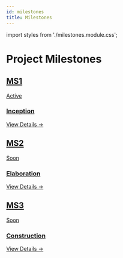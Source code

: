 ```yaml
---
id: milestones
title: Milestones
---
```


import styles from './milestones.module.css';

# Project Milestones

<div className={styles.milestonesContainer}>
  <a href="/pei-nwdaf-microsite/docs/category/ms1-inception" className={styles.milestoneCard}>
    <div className={styles.milestoneHeader}>
      <h2>MS1</h2>
      <span className={styles.milestoneBadge}>Active</span>
    </div>
    <h3>Inception</h3>
    <div className={styles.milestoneFooter}>
      <span className={styles.viewButton}>View Details →</span>
    </div>
  </a>

  <a href="/pei-nwdaf-microsite/docs/category/ms2-elaboration" className={styles.milestoneCard}>
    <div className={styles.milestoneHeader}>
      <h2>MS2</h2>
      <span className={`${styles.milestoneBadge} ${styles.comingSoon}`}>Soon</span>
    </div>
    <h3>Elaboration</h3>
    <div className={styles.milestoneFooter}>
      <span className={styles.viewButton}>View Details →</span>
    </div>
  </a>

  <a href="/pei-nwdaf-microsite/docs/category/ms3-construction" className={styles.milestoneCard}>
    <div className={styles.milestoneHeader}>
      <h2>MS3</h2>
      <span className={`${styles.milestoneBadge} ${styles.comingSoon}`}>Soon</span>
    </div>
    <h3>Construction</h3>
    <div className={styles.milestoneFooter}>
      <span className={styles.viewButton}>View Details →</span>
    </div>
  </a>
</div>
